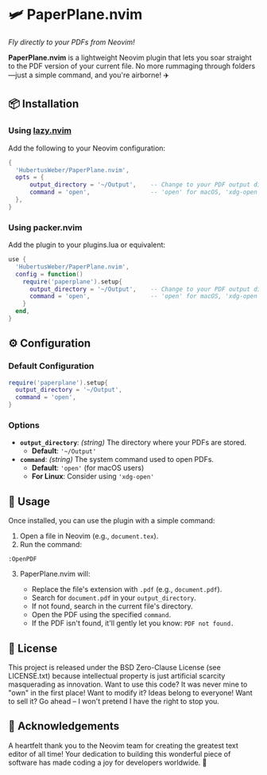 # 🛩️ PaperPlane.nvim

*Fly directly to your PDFs from Neovim!*

**PaperPlane.nvim** is a lightweight Neovim plugin that lets you soar straight to the PDF version of your current file. No more rummaging through folders—just a simple command, and you're airborne! ✈️

## 📦 Installation

### Using [lazy.nvim](https://github.com/folke/lazy.nvim)

Add the following to your Neovim configuration:

```lua
{
  'HubertusWeber/PaperPlane.nvim',
  opts = {
      output_directory = '~/Output',    -- Change to your PDF output directory
      command = 'open',                 -- 'open' for macOS, 'xdg-open' for Linux
  },
}
```

### Using packer.nvim

Add the plugin to your plugins.lua or equivalent:

```lua
use {
  'HubertusWeber/PaperPlane.nvim',
  config = function()
    require('paperplane').setup{
      output_directory = '~/Output',    -- Change to your PDF output directory
      command = 'open',                 -- 'open' for macOS, 'xdg-open' for Linux
    }
  end,
}

```

## ⚙️ Configuration

### Default Configuration

```lua
require('paperplane').setup{
  output_directory = '~/Output',
  command = 'open',
}
```

### Options

- **`output_directory`**: *(string)* The directory where your PDFs are stored.
  - **Default**: `'~/Output'`
- **`command`**: *(string)* The system command used to open PDFs.
  - **Default**: `'open'` (for macOS users)
  - **For Linux**: Consider using `'xdg-open'`

## 🚀 Usage

Once installed, you can use the plugin with a simple command:

1. Open a file in Neovim (e.g., `document.tex`).
2. Run the command:

```vim
:OpenPDF
```

3. PaperPlane.nvim will:

   - Replace the file's extension with `.pdf` (e.g., `document.pdf`).
   - Search for `document.pdf` in your `output_directory`.
   - If not found, search in the current file's directory.
   - Open the PDF using the specified `command`.
   - If the PDF isn't found, it'll gently let you know: `PDF not found.`

## 📄 License

This project is released under the BSD Zero-Clause License (see LICENSE.txt) because intellectual property is just artificial scarcity masquerading as innovation. Want to use this code? It was never mine to "own" in the first place! Want to modify it? Ideas belong to everyone! Want to sell it? Go ahead – I won't pretend I have the right to stop you.

## 🙏 Acknowledgements

A heartfelt thank you to the Neovim team for creating the greatest text editor of all time! Your dedication to building this wonderful piece of software has made coding a joy for developers worldwide. 🎉

